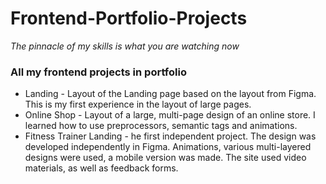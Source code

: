 # 
<h1>Frontend-Portfolio-Projects</h1>
<em>The pinnacle of my skills is what you are watching now</em>
<h3>All my frontend projects in portfolio</h3>
<ul>
  <li>Landing - Layout of the Landing page based on the layout from Figma. This is my first experience in the layout of large pages.</li>
  <li>Online Shop - Layout of a large, multi-page design of an online store. I learned how to use preprocessors, semantic tags and animations.</li>
  <li>Fitness Trainer Landing - he first independent project. The design was developed independently in Figma. Animations, various multi-layered designs were used, a mobile version was made. The site used video materials, as well as feedback forms.</li>
